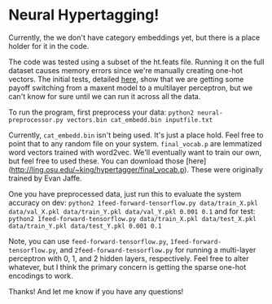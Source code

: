 # Neural Hypertagging!

Currently, the we don't have category embeddings yet, but there is a place holder for it in the code. 

The code was tested using a subset of the ht.feats file. Running it on the full dataset causes memory errors since we're manually creating one-hot vectors. The initial tests, detailed [here](http://ling.osu.edu/~king/hypertagging.pdf), show that we are getting some payoff switching from a maxent model to a multilayer perceptron, but we can't know for sure until we can run it across all the data.

To run the program, first preprocess your data:
`python2 neural-preprocessor.py vectors.bin cat_embedd.bin inputfile.txt`

Currently, `cat_embedd.bin` isn't being used. It's just a place hold. Feel free to point that to any random file on your system. `final_vocab.p` are lemmatized word vectors trained with word2vec. We'll eventually want to train our own, but feel free to used these. You can download those [here] (http://ling.osu.edu/~king/hypertagger/final_vocab.p). These were originally trained by Evan Jaffe.

One you have preprocessed data, just run this to evaluate the system accuracy on dev:
`python2 1feed-forward-tensorflow.py data/train_X.pkl data/val_X.pkl data/train_Y.pkl data/val_Y.pkl 0.001 0.1`
and for test:
`python2 1feed-forward-tensorflow.py data/train_X.pkl data/test_X.pkl data/train_Y.pkl data/test_Y.pkl 0.001 0.1`

Note, you can use `feed-forward-tensorflow.py`, `1feed-forward-tensorflow.py`, and `2feed-forward-tensorflow.py` for running a multi-layer perceptron with 0, 1, and 2 hidden layers, respectively. Feel free to alter whatever, but I think the primary concern is getting the sparse one-hot encodings to work.

Thanks! And let me know if you have any questions!
